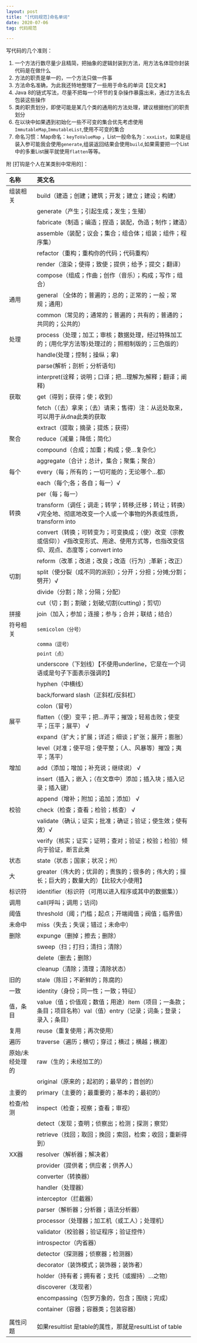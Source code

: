 ```yaml
---
layout: post
title: "[代码规范]命名单词"
date: 2020-07-06
tag: 代码规范

---
```


写代码的几个准则：

1. 一个方法行数尽量少且精简，把抽象的逻辑封装到方法，用方法名体现你封装代码是在做什么
2. 方法的职责是单一的，一个方法只做一件事
3. 方法命名准确，为此我还特地整理了一些用于命名的单词【见文末】
4. Java 8的链式写法，尽量不把每一个环节的复杂操作暴露出来，通过方法名去包装这些操作
5. 类的职责划分，即使可能是某几个类的通用的方法处理，建议根据他们的职责划分
6. 在以块中如果遇到初始化一些不可变的集合优先考虑使用`ImmutableMap`,`ImmutableList`,使用不可变的集合
7. 命名习惯：Map命名：`keyToValueMap` ，List一般命名为：`xxxList`，如果是组装入参可能我会使用`generate`,组装返回结果会使用`build`,如果需要把一个List中的多重List展平就使用`flatten`等等。

附 [打钩是个人在某类别中常用的]：

| 名称                               | 英文名                                                       |
| :------------------ | :----------------------------------------------------------- |
| 组装相关                           | build（建造；创建；建筑；开发；建立；建设；构建）            |
|                                    | generate（产生；引起生成；发生；生殖）                       |
|                                    | fabricate（制造；编造；捏造；装配，伪造；制作；建造）        |
|                                    | assemble（装配；议会；集合；组合体；组装；组件；程序集）     |
|                                    | refactor（重构；重构你的代码；代码重构）                     |
|                                    | render（渲染；使得；致使；提供；给予；提交；翻译）           |
|                                    | compose（组成；作曲；创作（音乐）；构成；写作；组合）        |
| 通用                               | general （全体的；普遍的；总的；正常的；一般；常规；通用）   |
|                                    | common（常见的；通常的；普遍的；共有的；普通的；共同的；公共的） |
| 处理                               | process（处理；加工；审核；数据处理，经过特殊加工的；(用化学方法等)处理过的；照相制版的；三色版的） |
|                                    | handle(处理；控制；操纵；拿)                                 |
|                                    | parse(解析；剖析；分析语句)                                  |
|                                    | interpret(诠释；说明；口译；把…理解为;解释；翻译；阐释)      |
| 获取                               | get（得到；获得；使；收到）                                  |
|                                    | fetch（（去）拿来；（去）请来；售得）注：从远处取来，可以用于从dna此类的获取 |
|                                    | extract（提取；摘录；提炼；获得）                            |
| 聚合                               | reduce（减量；降低；简化）                                   |
|                                    | compound（合成；加重；构成；使…复杂化）                      |
|                                    | aggregate（合计；总计，集合；聚集；聚合）                    |
| 每个                               | every（每；所有的；一切可能的；无论哪个…都）                 |
|                                    | each（每个;各；各自；每一）√                                 |
|                                    | per（每；每一）                                              |
| 转换                               | transform（调任；调走；转学；转移;迁移；转让；转换）√完全地、彻底地改变一个人或一个事物的外表或性质，transform into |
|                                    | convert（转换；可转变为；可变换成；（使）改变（宗教或信仰））√指改变形式、用途、使用方式等，也指改变信仰、观点、态度等；convert into |
|                                    | reform（改革；改进；改良；改造（行为）;革新；改正）          |
| 切割                               | split（使分裂（成不同的派别）；分开；分担；分摊;分割；劈开）√ |
|                                    | divide（分割；除；分隔；分配）                               |
|                                    | cut（切；割；割破；划破;切割(cutting)；剪切）                |
| 拼接                               | join（加入；参加；连接；参与；合并；联结；结合）             |
| 符号相关                           | `semicolon（分号）`                                          |
|                                               |`comma（逗号）`|
|                                                 |`point（点）`|
|                                    | underscore（下划线）【不使用underline，它是在一个词语或是句子下面表示强调的】 |
|                                    | hyphen（中横线）                                             |
|                                    | back/forward slash（正斜杠/反斜杠）                          |
|                                    | colon（冒号）                                                |
| 展平                               | flatten（（使）变平；把…弄平；摧毁；轻易击败；使变平；压平；展平） √ |
|                                    | expand（扩大；扩展；详述；细谈；扩张；展开；膨胀）           |
|                                    | level（对准；使平坦；使平整；（人、风暴等）摧毁；夷平；荡平） |
| 增加                               | add（添加；增加；补充说；继续说） √                          |
|                                    | insert（插入；嵌入；（在文章中）添加；插入块；插入记录；插入键） |
|                                    | append（增补；附加；追加；添加） √                           |
| 校验                               | check（检查；查看；检验；核查） √                            |
|                                    | validate（确认；证实；批准；确证；验证；使生效；使有效）√    |
|                                    | verify（核实；证实；证明；查对；验证；校验；检验）倾向于验证，断言此类 |
| 状态                               | state（状态；国家；状况；州）                                |
| 大                                 | greater（伟大的；优异的；贵族的；很多的；伟大的；擅长；巨大的；数量大的）【比较大小使用】 |
| 标识符                             | identifier（标识符（可用以进入程序或其中的数据集））         |
| 调用                               | call(呼叫；调用；访问)                                       |
| 阈值                               | threshold（阈；门槛；起点；开端阈值；阀值；临界值）          |
| 未命中                             | miss（失去；失误；错过；未命中）                             |
| 删除                               | expunge（删掉；擦去；删除）                                  |
|                                    | sweep（扫；打扫；清扫；清除）                                |
|                                    | delete（删去；删除）                                         |
|                                    | cleanup（清除；清理；清除状态）                              |
| 旧的                               | stale（陈旧；不新鲜的；陈腐的）                              |
| 一致                               | identity（身份；同一性；一致；特征）                         |
| 值，条目                           | value（值；价值观；数值；用途）item（项目；一条款；条目；项目名称）val（值）entry（记录；词条；登录；录入；条目） |
| 复用                               | reuse（重复使用；再次使用）                                  |
| 遍历                               | traverse（遍历；横切；穿过；横过；横越；横渡）               |
| 原始/未经处理的                    | raw（生的；未经加工的）                                      |
|                                    | original（原来的；起初的；最早的；首创的）                   |
| 主要的                             | primary（主要的；最重要的；基本的；最初的）                  |
| 检查/检测                          | inspect（检查；视察；查看；审视）                            |
|                                    | detect（发现；查明；侦察出；检测；探测；察觉）               |
|                                    | retrieve（找回；取回；挽回；索回，检索；收回；重新得到）     |
| XX器 | resolver（解析器；解决者）                                   |
|                                    | provider（提供者；供应者；供养人）                           |
|                                    | converter（转换器）                                          |
|                                    | handler（处理器）                                            |
|                                    | interceptor（拦截器）                                        |
|                                    | parser（解析器；分析器；语法分析器）                         |
|                                    | processor（处理器；加工机（或工人）；处理机）                |
|                                    | validator（校验器；验证程序；验证控件）                      |
|                                    | introspector（内省器）                                       |
|                                    | detector（探测器；侦察器；检测器）                           |
|                                    | decorator（装饰模式；装饰器；装饰者）                        |
|                                    | holder（持有者；拥有者；支托（或握持）…之物）                |
|                                    | discoverer（发现者）                                         |
|                                    | encompassing（包罗万象的，包含；围绕；完成）                 |
|                                    | container（容器；容器类；包装容器）                          |
|                                    |                                                              |
| 属性问题                           | 如果resultlist 是table的属性，那就是resultList of table      |